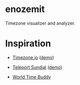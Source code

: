 # enozemit

Timezone visualizer and analyzer.


# Inspiration

* [Timezone.io](https://timezone.io/) ([demo](https://timezone.io/team/buffer))
  
* [Teleport Sundial](https://sundial.teleport.org/) ([demo](https://sundial.teleport.org/public/groups/demo/list))

* [World Time Buddy](https://www.worldtimebuddy.com/)

